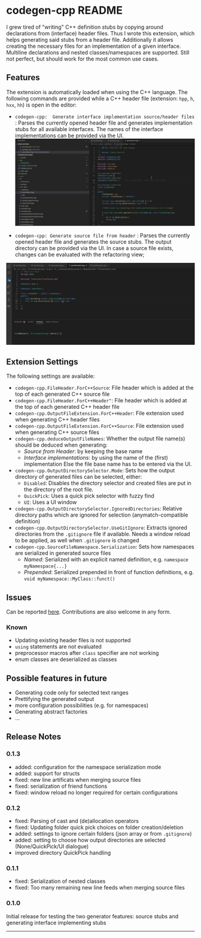 # codegen-cpp README

I grew tired of "writing" C++ definition stubs by copying around declarations from (interface) header files. Thus I wrote this extension, which helps generating said stubs from a header file. Additionally it allows creating the necessary files for an implementation of a given interface.  Multiline declarations and nested classes/namespaces are supported.
Still not perfect, but should work for the most common use cases.
## Features
The extension is automatically loaded when using the C++ language. 
The following commands are provided while a C++ header file (extension: `hpp`, `h`, `hxx`, `hh`)  is open in the editor:

* `codegen-cpp:  Generate interface implementation source/header files` : Parses the currently opened header file and generates implementation stubs for all available interfaces. The names of the interface implementations can be provided via the UI.
![](./docu/showcase_generate_interface_impl_stubs.gif)

* `codegen-cpp: Generate source file from header` : Parses the currently opened header file and generates the source stubs. The output directory can be provided via the UI. In case a source file exists, changes can be evaluated with the refactoring view;

![](./docu/showcase_merge_source_files.gif)

## Extension Settings

The following settings are available:

* `codegen-cpp.FileHeader.ForC++Source`: File header which is added at the top of each generated C++ source file
* `codegen-cpp.FileHeader.ForC++Header"`: File header which is added at the top of each generated C++ header file
* `codegen-cpp.OutputFileExtension.ForC++Header`: File extension used when generating C++ header files
* `codegen-cpp.OutputFileExtension.ForC++Source`: File extension used when generating C++ source files
* `codegen-cpp.deduceOutputFileNames`: Whether the output file name(s) should be deduced when generating:
    * *Source from Header*: by keeping the base name
    * *Interface implementations*: by using the name of the (first) implementation
    Else the file base name has to be entered via the UI.
* `codegen-cpp.OutputDirectorySelector.Mode`: Sets how the output directory of generated files can be selected, either:
    * `Disabled`: Disables the directory selector and created files are put in the directory of the root file.
    * `QuickPick`: Uses a quick pick selector with fuzzy find
    * `UI`: Uses a UI window
 * `codegen-cpp.OutputDirectorySelector.IgnoredDirectories`: Relative directory paths which are ignored for selection (anymatch-compatible definition)
 * `codegen-cpp.OutputDirectorySelector.UseGitIgnore`: Extracts ignored directories from the `.gitignore` file if available. Needs a window reload to be applied, as well when `.gitignore` is changed
 * `codegen-cpp.SourceFileNamespace.Serialization`: Sets how namespaces are serialized in generated source files
   * *Named*: Serialized with an explicit named definition, e.g. `namespace myNamespace{...}`
   * *Prepended*: Serialized prepended in front of function definitions, e.g. `void myNamespace::MyClass::funct()`
## Issues
Can be reported [here](https://github.com/HerrFroehlich/vscode_cpp_codegen/issues). Contributions are also welcome in any form.
### Known
* Updating existing header files is not supported
* `using` statements are not evaluated
* preprocessor macros after `class` specifier are not working
* enum classes are deserialized as classes 

## Possible features in future
* Generating code only for selected text ranges
* Prettifying the generated output 
* more configuration possibilities (e.g. for namespaces)
* Generating abstract factories
* ...
## Release Notes
### 0.1.3
- added: configuration for the namespace serialization mode
- added: support for structs
- fixed: new line artificats when merging source files
- fixed: serialization of friend functions
- fixed: window reload no longer required for certain configurations
### 0.1.2
- fixed: Parsing of cast and (de)allocation operators
- fixed: Updating folder quick pick choices on folder creation/deletion
- added: settings to ignore certain folders (json array or from `.gitignore`)
- added: setting to choose how output directories are selected (None/QuickPick/UI dialogue)
- improved directory QuickPick handling

### 0.1.1
- fixed:  Serialization of nested classes
- fixed:  Too many remaining new line feeds when merging source files

### 0.1.0

Initial release for testing the two generator features: source stubs and generating interface implementing stubs

-----------------------------------------------------------------------------------------------------------
